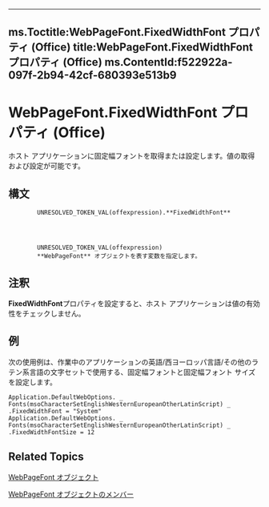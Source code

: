 

---
ms.Toctitle:WebPageFont.FixedWidthFont プロパティ (Office)
title:WebPageFont.FixedWidthFont プロパティ (Office)
ms.ContentId:f522922a-097f-2b94-42cf-680393e513b9
---
# WebPageFont.FixedWidthFont プロパティ (Office)




ホスト アプリケーションに固定幅フォントを取得または設定します。値の取得および設定が可能です。

## 構文

            UNRESOLVED_TOKEN_VAL(offexpression).**FixedWidthFont**




            UNRESOLVED_TOKEN_VAL(offexpression)
            **WebPageFont** オブジェクトを表す変数を指定します。



## 注釈
**FixedWidthFont**プロパティを設定すると、ホスト アプリケーションは値の有効性をチェックしません。



## 例
次の使用例は、作業中のアプリケーションの英語/西ヨーロッパ言語/その他のラテン系言語の文字セットで使用する、固定幅フォントと固定幅フォント サイズを設定します。

```sourcecode
Application.DefaultWebOptions. _ 
Fonts(msoCharacterSetEnglishWesternEuropeanOtherLatinScript) _ 
.FixedWidthFont = "System" 
Application.DefaultWebOptions. _ 
Fonts(msoCharacterSetEnglishWesternEuropeanOtherLatinScript) _ 
.FixedWidthFontSize = 12
```




## Related Topics

[WebPageFont オブジェクト](daf3c079-520d-68bd-ec02-027776074505.md)

[WebPageFont オブジェクトのメンバー](82843862-c4b8-db92-d9a7-da36908a0b5e.md)




